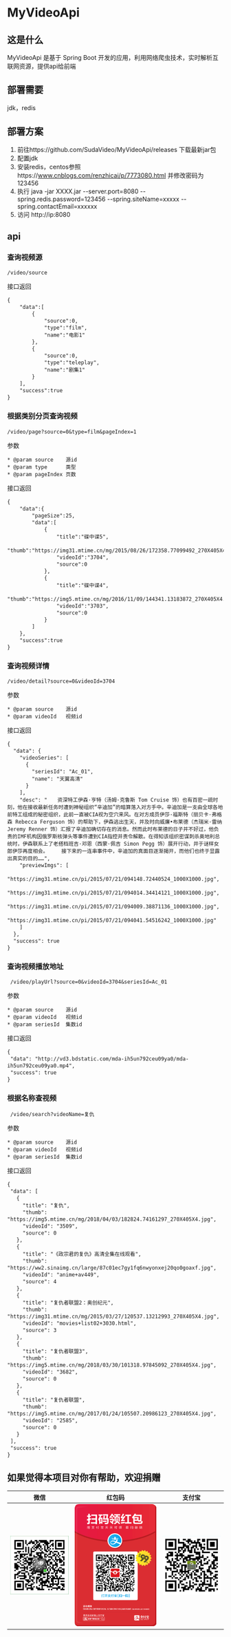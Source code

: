 # MyVideoApi

## 这是什么
MyVideoApi 是基于 Spring Boot 开发的应用，利用网络爬虫技术，实时解析互联网资源，提供api给前端

## 部署需要
jdk，redis

## 部署方案
  1.  前往https://github.com/SudaVideo/MyVideoApi/releases 下载最新jar包
  2.  配置jdk
  3.  安装redis，centos参照https://www.cnblogs.com/renzhicai/p/7773080.html 并修改密码为123456
  4.  执行 java -jar XXXX.jar --server.port=8080 --spring.redis.password=123456 --spring.siteName=xxxxx --spring.contactEmail=xxxxxx
  5.  访问 http://ip:8080
  
## api

### 查询视频源
    /video/source
接口返回
```
{
    "data":[
        {
            "source":0,
            "type":"film",
            "name":"电影1"
        },
        {
            "source":0,
            "type":"teleplay",
            "name":"剧集1"
        }
    ],
    "success":true
}
 ```

### 根据类别分页查询视频
    /video/page?source=0&type=film&pageIndex=1
参数
```
* @param source    源id
* @param type      类型
* @param pageIndex 页数
```  
    
接口返回
```
{
    "data":{
        "pageSize":25,
        "data":[
            {
                "title":"碟中谍5",
                "thumb":"https://img31.mtime.cn/mg/2015/08/26/172358.77099492_270X405X4.jpg",
                "videoId":"3704",
                "source":0
            },
            {
                "title":"碟中谍4",
                "thumb":"https://img5.mtime.cn/mg/2016/11/09/144341.13183872_270X405X4.jpg",
                "videoId":"3703",
                "source":0
            }
        ]
    },
    "success":true
}
 ```
 
### 查询视频详情
    /video/detail?source=0&videoId=3704
参数
```
* @param source    源id
* @param videoId   视频id
```  
    
接口返回
```
{
  "data": {
    "videoSeries": [
      {
        "seriesId": "Ac_01",
        "name": "天翼高清"
      }
    ],
    "desc": "　　资深特工伊森·亨特（汤姆·克鲁斯 Tom Cruise 饰）也有百密一疏时刻，他在接收最新任务时遭到神秘组织“辛迪加”的暗算落入对方手中。辛迪加是一支由全球各地前特工组成的秘密组织，此前一直被CIA视为空穴来风。在对方成员伊莎·福斯特（丽贝卡·弗格森 Rebecca Ferguson 饰）的帮助下，伊森逃出生天，并及时向威廉•布莱德（杰瑞米·雷纳 Jeremy Renner 饰）汇报了辛迪加确切存在的消息。然而此时布莱德的日子并不好过，他负责的IMF机构因俄罗斯核弹头等事件遭到CIA指控并责令解散。在得知该组织密谋刺杀奥地利总统时，伊森联系上了老搭档班吉·邓恩（西蒙·佩吉 Simon Pegg 饰）展开行动，并于谜样女郎伊莎再度相会。 　　接下来的一连串事件中，辛迪加的真面目逐渐揭开，而他们也终于显露出真实的目的……",
    "previewImgs": [
      "https://img31.mtime.cn/pi/2015/07/21/094148.72440524_1000X1000.jpg",
      "https://img31.mtime.cn/pi/2015/07/21/094014.34414121_1000X1000.jpg",
      "https://img31.mtime.cn/pi/2015/07/21/094009.38871136_1000X1000.jpg",
      "https://img31.mtime.cn/pi/2015/07/21/094041.54516242_1000X1000.jpg"
    ]
  },
  "success": true
}
 ```
 
 ### 查询视频播放地址
     /video/playUrl?source=0&videoId=3704&seriesId=Ac_01
 参数
 ```
 * @param source    源id
 * @param videoId   视频id
 * @param seriesId  集数id
 ```  
     
 接口返回
 ```
{
  "data": "http://vd3.bdstatic.com/mda-ih5un792ceu09ya0/mda-ih5un792ceu09ya0.mp4",
  "success": true
}
```

 ### 根据名称查视频
     /video/search?videoName=复仇
 参数
 ```
 * @param source    源id
 * @param videoId   视频id
 * @param seriesId  集数id
 ```  
     
 接口返回
 ```
{
  "data": [
    {
      "title": "复仇",
      "thumb": "https://img5.mtime.cn/mg/2018/04/03/182824.74161297_270X405X4.jpg",
      "videoId": "3509",
      "source": 0
    },
    {
      "title": "《政宗君的复仇》高清全集在线观看",
      "thumb": "https://ww2.sinaimg.cn/large/87c01ec7gy1fq6nwyonxej20qo0goaxf.jpg",
      "videoId": "anime+av449",
      "source": 4
    },
    {
      "title": "复仇者联盟2：奥创纪元",
      "thumb": "https://img31.mtime.cn/mg/2015/03/27/120537.13212993_270X405X4.jpg",
      "videoId": "movies+list02+3030.html",
      "source": 3
    },
    {
      "title": "复仇者联盟3",
      "thumb": "https://img5.mtime.cn/mg/2018/03/30/101318.97845092_270X405X4.jpg",
      "videoId": "3682",
      "source": 0
    },
    {
      "title": "复仇者联盟",
      "thumb": "https://img5.mtime.cn/mg/2017/01/24/105507.20986123_270X405X4.jpg",
      "videoId": "2585",
      "source": 0
    }
  ],
  "success": true
}
```

## 如果觉得本项目对你有帮助，欢迎捐赠


| 微信 | 红包码 | 支付宝 |
| ------ | ------ | ------ |
| ![微信](https://raw.githubusercontent.com/SudaVideo/MyVideoApi/master/image/weixin.jpg) | ![红包码](https://raw.githubusercontent.com/SudaVideo/MyVideoApi/master/image/hongbaoma.jpg) | ![支付宝](https://raw.githubusercontent.com/SudaVideo/MyVideoApi/master/image/zhifubao.jpg) |
